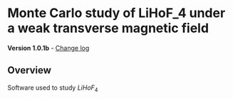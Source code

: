 # Monte Carlo study of LiHoF_4 under a weak transverse magnetic field 

**Version 1.0.1b** - [Change log](changelog.md)

## Overview
Software used to study $LiHoF_4$  